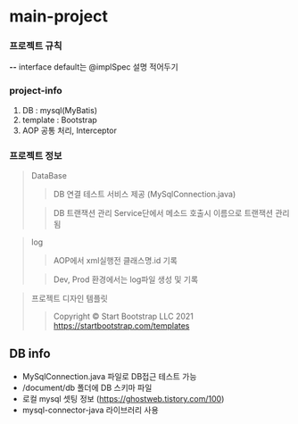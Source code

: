 # main-project

### 프로젝트 규칙
**--** interface default는 @implSpec 설명 적어두기

### project-info
1. DB : mysql(MyBatis)
2. template : Bootstrap
3. AOP 공통 처리, Interceptor

### 프로젝트 정보
> DataBase
> > DB 연결 테스트 서비스 제공 (MySqlConnection.java)
> 
> > DB 트랜잭션 관리 Service단에서 메소드 호출시 이름으로 트랜잭션 관리됨

> log
> > AOP에서 xml실행전 클래스명.id 기록
> 
> > Dev, Prod 환경에서는 log파일 생성 및 기록

> 프로젝트 디자인 템플릿
> > Copyright © Start Bootstrap LLC 2021
> > https://startbootstrap.com/templates
 

## DB info
- MySqlConnection.java 파일로 DB접근 테스트 가능
- /document/db 폴더에 DB 스키마 파일
- 로컬 mysql 셋팅 정보 (https://ghostweb.tistory.com/100)
- mysql-connector-java 라이브러리 사용


